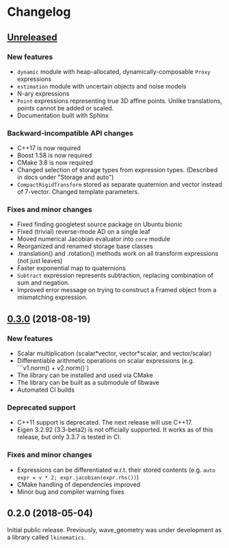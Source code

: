 # Changelog

## [Unreleased](https://github.com/wavelab/wave_geometry/compare/0.3.0..HEAD)
### New features
- `dynamic` module with heap-allocated, dynamically-composable `Proxy` expressions
- `estimation` module with uncertain objects and noise models
- N-ary expressions
- `Point` expressions representing true 3D affine points. Unlike translations, points
  cannot be added or scaled.
- Documentation built with Sphinx

### Backward-incompatible API changes
- C++17 is now required
- Boost 1.58 is now required
- CMake 3.8 is now required
- Changed selection of storage types from expression types.
  (Described in docs under "Storage and auto")
- `CompactRigidTransform` stored as separate quaternion and vector instead of 7-vector.
  Changed template parameters.

### Fixes and minor changes
- Fixed finding googletest source package on Ubuntu bionic
- Fixed (trivial) reverse-mode AD on a single leaf
- Moved numerical Jacobian evaluator into `core` module
- Reorganized and renamed storage base classes
- .translation() and .rotation() methods work on all transform expressions (not just leaves)
- Faster exponential map to quaternions
- `Subtract` expression represents subtraction, replacing combination of sum and negation.
- Improved error message on trying to construct a Framed object from a mismatching expression.

## [0.3.0](https://github.com/wavelab/wave_geometry/compare/0.2.0...0.3.0) (2018-08-19)
### New features
- Scalar multiplication (scalar\*vector, vector\*scalar, and vector\/scalar)
- Differentiable arithmetic operations on scalar expressions (e.g. ```v1.norm() + v2.norm()`)
- The library can be installed and used via CMake
- The library can be built as a submodule of libwave
- Automated CI builds

### Deprecated support
- C++11 support is deprecated. The next release will use C++17.
- Eigen 3.2.92 (3.3-beta2) is not officially supported. It works as of this release, but
only 3.3.7 is tested in CI.

### Fixes and minor changes
- Expressions can be differentiated w.r.t. their stored contents
  (e.g. `auto expr = v * 2; expr.jacobian(expr.rhs())`)
- CMake handling of dependencies improved
- Minor bug and compiler warning fixes

## 0.2.0 (2018-05-04)

Initial public release. Previously, wave_geometry was under development as a library
called `lkinematics`.
